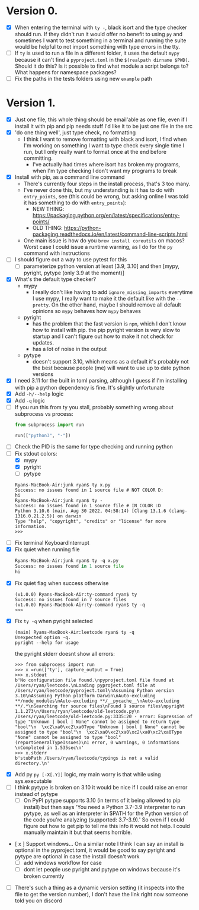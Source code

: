 # Version 0.

- [x] When entering the terminal with `ty -`, black isort and the type checker should run. If they didn't run it would offer no benefit to using `py` and sometimes I want to test something in a terminal and running the suite would be helpful to not import something with type errors in the tty.
- [ ] If `ty` is used to run a file in a different folder, it uses the default `mypy`
because it can't find a `pyproject.toml` in the `$(realpath dirname $PWD)`. Should it do this? Is it possible to find what module a script belongs to?
What happens for namespace packages?
- [ ] Fix the paths in the tests folders using new `example` path

# Version 1.

- [x] Just one file, this whole thing should be email'able as one file, even if I install it with pip and pip needs stuff I'd like it to be just one file in the src
- [x] 'do one thing well', just type check, no formatting
    - I think I want to remove formatting with black and isort, I find when I'm working on something I want to type check every single time I run, but I only really want to format once at the end before committing.
        - I've actually had times where isort has broken my programs, when I'm type checking I don't want my programs to break
- [x] Install with pip, as a command line command
    - There's currently four steps in the install process, that's 3 too many.
    - I've never done this, but my understanding is it has to do with `entry_points`, see (this could be wrong, but asking online I was told it has something to do with `entry_points`):
        - NEW THING: https://packaging.python.org/en/latest/specifications/entry-points/
        - OLD THING: https://python-packaging.readthedocs.io/en/latest/command-line-scripts.html
    - One main issue is how do you `brew install coreutils` on macos? Worst case I could issue a runtime warning, as I do for the `py` command with instructions
- [ ] I should figure out a way to use pytest for this
    - [ ] parameterize python version at least [3.9, 3.10] and then [mypy, pyright, pytype (only 3.9 at the moment)]
- [x] What's the default type checker?
    - mypy
        - I really don't like having to add `ignore_missing_imports` everytime I use mypy, I really want to make it the default like with the `--pretty`. On the other hand, maybe I should remove all default opinions so `mypy` behaves how `mypy` behaves
    - pyright
        - has the problem that the fast version is `npm`, which I don't know how to install with pip. the pip pyright version is very slow to startup and I can't figure out how to make it not check for updates.
        - has a lot of noise in the output
    - pytype
        - doesn't support 3.10, which means as a default it's probably not the best because people (me) will want to use up to date python versions
- [x] I need 3.11 for the built in toml parsing, although I guess if I'm installing with pip a python dependency is fine. It's slightly unfortunate
- [x] Add `-h/--help` logic
- [x] Add `-q` logic
- [ ] If you run this from ty you stall, probably something wrong about subprocess vs process:
    ```py
    from subprocess import run

    run(["python3", "-"])
    ```
- [ ] Check the PID is the same for type checking and running python
- [ ] Fix stdout colors:
    - [x] mypy
    - [x] pyright
    - [ ] pytype
    ```
    Ryans-MacBook-Air:junk ryan$ ty x.py
    Success: no issues found in 1 source file # NOT COLOR D:
    hi
    Ryans-MacBook-Air:junk ryan$ ty -
    Success: no issues found in 1 source file # IN COLOR :D
    Python 3.10.6 (main, Aug 30 2022, 04:58:14) [Clang 13.1.6 (clang-1316.0.21.2.5)] on darwin
    Type "help", "copyright", "credits" or "license" for more information.
    >>>
    ```
- [ ] Fix terminal KeyboardInterrupt
- [x] Fix quiet when running file
    ```py
    Ryans-MacBook-Air:junk ryan$ ty -q x.py
    Success: no issues found in 1 source file
    hi
    ```
- [x] Fix quiet flag when success otherwise
    ```
    (v1.0.0) Ryans-MacBook-Air:ty-command ryan$ ty
    Success: no issues found in 7 source files
    (v1.0.0) Ryans-MacBook-Air:ty-command ryan$ ty -q
    >>>
    ```
- [x] Fix `ty -q` when pyright selected
    ```
    (main) Ryans-MacBook-Air:leetcode ryan$ ty -q
    Unexpected option -q.
    pyright --help for usage
    ```
    the pyright stderr doesnt show all errors:
    ```
    >>> from subprocess import run
    >>> x =run(['ty'], capture_output = True)
    >>> x.stdout
    b'No configuration file found.\npyproject.toml file found at /Users/ryan/leetcode.\nLoading pyproject.toml file at /Users/ryan/leetcode/pyproject.toml\nAssuming Python version 3.10\nAssuming Python platform Darwin\nAuto-excluding **/node_modules\nAuto-excluding **/__pycache__\nAuto-excluding **/.*\nSearching for source files\nFound 9 source files\npyright 1.1.273\n/Users/ryan/leetcode/old-leetcode.py\n  /Users/ryan/leetcode/old-leetcode.py:3335:20 - error: Expression of type "Unknown | bool | None" cannot be assigned to return type "bool"\n  \xc2\xa0\xc2\xa0Type "Unknown | bool | None" cannot be assigned to type "bool"\n  \xc2\xa0\xc2\xa0\xc2\xa0\xc2\xa0Type "None" cannot be assigned to type "bool" (reportGeneralTypeIssues)\n1 error, 0 warnings, 0 informations \nCompleted in 1.535sec\n'
    >>> x.stderr
    b'stubPath /Users/ryan/leetcode/typings is not a valid directory.\n'
    ```
- [x] Add py `py [-X[.Y]]` logic, my main worry is that while using sys.executable
- [ ] I think pytype is broken on 3.10 it would be nice if I could raise an error instead of pytype
    - [ ] On PyPI pytype supports 3.10 (in terms of it being allowed to pip install) but then says 'You need a Python 3.7-3.9 interpreter to run pytype, as well as an interpreter in $PATH for the Python version of the code you're analyzing (supported: 3.7-3.9).' So even if I could figure out how to get pip to tell me this info it would not help. I could manually maintain it but that seems horrible.
- [ x ] Support windows... On a similar note I think I can say an install is optional in the pyproject.toml, it would be good to say pyright and pytype are optional in case the install doesn't work
  - [ ] add windows workflow for case
  - [ ] dont let people use pyright and pytype on windows because it's broken currently
- [ ] There's such a thing as a dynamic version setting (it inspects into the file to get the version number), I don't have the link right now someone told you on discord
